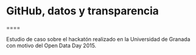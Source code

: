 # GitHub, datos y transparencia
====

Estudio de caso sobre el hackatón realizado en la Universidad de Granada con motivo del Open Data Day 2015. 

